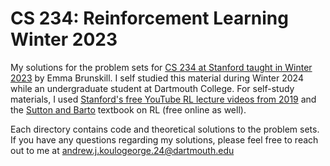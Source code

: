 # CS 234: Reinforcement Learning Winter 2023
My solutions for the problem sets for [CS 234 at Stanford taught in Winter 2023](https://web.stanford.edu/class/cs234/) by Emma Brunskill. I self studied this material during Winter 2024 while an undergraduate student at Dartmouth College. For self-study materials, I used [Stanford's free YouTube RL lecture videos from 2019](https://www.youtube.com/watch?v=FgzM3zpZ55o) and the [Sutton and Barto](http://incompleteideas.net/book/the-book-2nd.html) textbook on RL (free online as well).

Each directory contains code and theoretical solutions to the problem sets. If you have any questions regarding my solutions, please feel free to reach out to me at andrew.j.koulogeorge.24@dartmouth.edu
